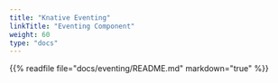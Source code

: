 ```yaml
---
title: "Knative Eventing"
linkTitle: "Eventing Component"
weight: 60
type: "docs"
---
```


{{% readfile file="docs/eventing/README.md" markdown="true" %}}
